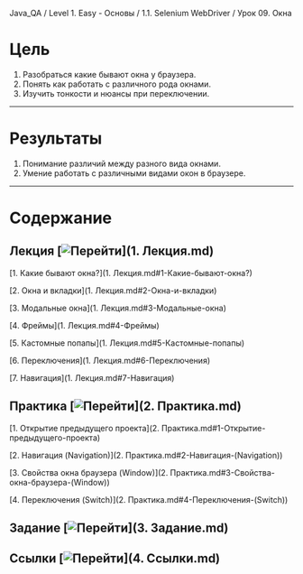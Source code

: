 Java_QA / Level 1. Easy - Основы / 1.1. Selenium WebDriver / Урок 09. Окна

# Цель

1. Разобраться какие бывают окна у браузера.
2. Понять как работать с различного рода окнами.
3. Изучить тонкости и нюансы при переключении.

***

# Результаты

1. Понимание различий между разного вида окнами.
2. Умение работать с различными видами окон в браузере.

***

# Содержание

## Лекция [![Перейти](https://img.shields.io/badge/-%D0%9F%D0%B5%D1%80%D0%B5%D0%B9%D1%82%D0%B8-blue)](1. Лекция.md)

[1. Какие бывают окна?](1. Лекция.md#1-Какие-бывают-окна?)

[2. Окна и вкладки](1. Лекция.md#2-Окна-и-вкладки)

[3. Модальные окна](1. Лекция.md#3-Модальные-окна)

[4. Фреймы](1. Лекция.md#4-Фреймы)

[5. Кастомные попапы](1. Лекция.md#5-Кастомные-попапы)

[6. Переключения](1. Лекция.md#6-Переключения)

[7. Навигация](1. Лекция.md#7-Навигация)

## Практика [![Перейти](https://img.shields.io/badge/-%D0%9F%D0%B5%D1%80%D0%B5%D0%B9%D1%82%D0%B8-blue)](2. Практика.md)

[1. Открытие предыдущего проекта](2. Практика.md#1-Открытие-предыдущего-проекта)

[2. Навигация (Navigation)](2. Практика.md#2-Навигация-(Navigation))

[3. Свойства окна браузера (Window)](2. Практика.md#3-Свойства-окна-браузера-(Window))

[4. Переключения (Switch)](2. Практика.md#4-Переключения-(Switch))

## Задание [![Перейти](https://img.shields.io/badge/-%D0%9F%D0%B5%D1%80%D0%B5%D0%B9%D1%82%D0%B8-blue)](3. Задание.md)

## Ссылки [![Перейти](https://img.shields.io/badge/-%D0%9F%D0%B5%D1%80%D0%B5%D0%B9%D1%82%D0%B8-blue)](4. Ссылки.md)